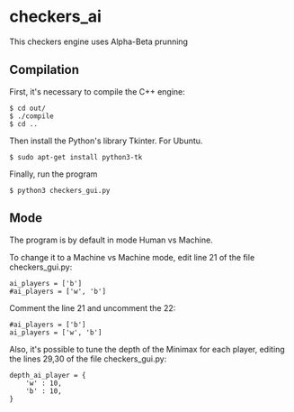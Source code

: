 # checkers_ai
This checkers engine uses Alpha-Beta prunning

## Compilation
First, it's necessary to compile the C++ engine:
```
$ cd out/
$ ./compile
$ cd ..
```

Then install the Python's library Tkinter. For Ubuntu.
```
$ sudo apt-get install python3-tk
```

Finally, run the program

```
$ python3 checkers_gui.py
```

## Mode
The program is by default in mode Human vs Machine.

To change it to a Machine vs Machine mode, edit line 21 of the file checkers_gui.py:
```
ai_players = ['b']
#ai_players = ['w', 'b']
```
Comment the line 21 and uncomment the 22:
```
#ai_players = ['b']
ai_players = ['w', 'b']
```

Also, it's possible to tune the depth of the Minimax for each player, editing the  lines 29,30 of the file checkers_gui.py:

```
depth_ai_player = {
    'w' : 10,
    'b' : 10,
}
```
